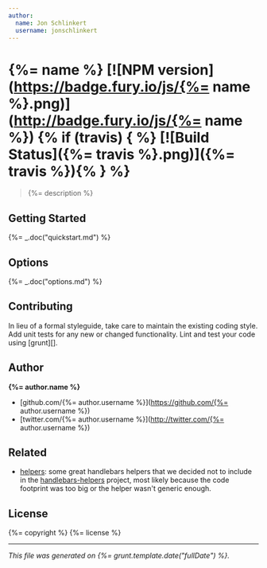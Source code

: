 ```yaml
---
author:
  name: Jon Schlinkert
  username: jonschlinkert
---
```

# {%= name %} [![NPM version](https://badge.fury.io/js/{%= name %}.png)](http://badge.fury.io/js/{%= name %}) {% if (travis) { %} [![Build Status]({%= travis %}.png)]({%= travis %}){% } %}

> {%= description %}

## Getting Started
{%= _.doc("quickstart.md") %}

## Options
{%= _.doc("options.md") %}

## Contributing
In lieu of a formal styleguide, take care to maintain the existing coding style. Add unit tests for any new or changed functionality. Lint and test your code using [grunt][].

## Author

**{%= author.name %}**

+ [github.com/{%= author.username %}](https://github.com/{%= author.username %})
+ [twitter.com/{%= author.username %}](http://twitter.com/{%= author.username %})

## Related 

+ [helpers](https://github.com/helpers): some great handlebars helpers that we decided not to include in the [handlebars-helpers](https://github.com/assemble/handlebars-helpers) project, most likely because the code footprint was too big or the helper wasn't generic enough.

## License
{%= copyright %}
{%= license %}

***

_This file was generated on {%= grunt.template.date("fullDate") %}._
